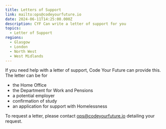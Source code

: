 ```yaml
---
title: Letters of Support
link: mailto:ops@codeyourfuture.io
date: 2024-06-11T14:25:00.000Z
description: CYF Can write a letter of support for you
topics:
  - Letter of Support
regions:
  - Glasgow
  - London
  - North West
  - West Midlands
---
```

If you need help with a letter of support, Code Your Future can provide this. The letter can be for

* the Home Office
* the Department for Work and Pensions
* a potential employer
* confirmation of study
* an application for support with Homelessness

To request a letter, please contact [ops@codeyourfuture.io](mailto:ops@codeyourfuture.io) detailing your request.
